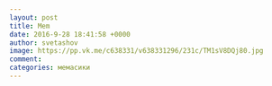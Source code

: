 ```yaml
--- 
layout: post 
title: Mem 
date: 2016-9-28 18:41:58 +0000 
author: svetashov 
image: https://pp.vk.me/c638331/v638331296/231c/TM1sV8DQj80.jpg
comment: 
categories: мемасики
---
```

